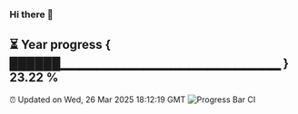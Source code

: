 ### Hi there 👋
⏳ Year progress { ██████▁▁▁▁▁▁▁▁▁▁▁▁▁▁▁▁▁▁▁▁▁▁▁▁ } 23.22 %
---
⏰ Updated on Wed, 26 Mar 2025 18:12:19 GMT
![Progress Bar CI](https://github.com/Moyi321/Moyi321/workflows/Progress%20Bar%20CI/badge.svg)
